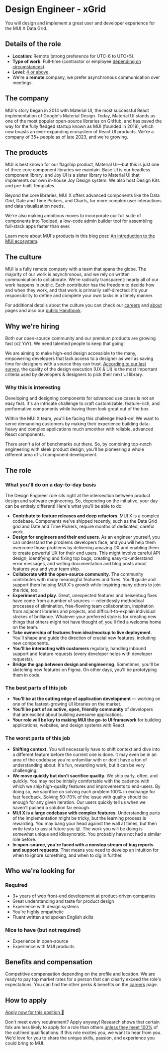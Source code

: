 # Design Engineer - xGrid

<p class="description">You will design and implement a great user and developer experience for the MUI X Data Grid.</p>

## Details of the role

- **Location**: Remote (strong preference for UTC-6 to UTC+5).
- **Type of work**: Full-time (contractor or employee [depending on circumstances](https://mui-org.notion.site/Hiring-FAQ-64763b756ae44c37b47b081f98915501#494af1f358794028beb4b7697b5d3102)).
- **Level**: [4 or above](https://mui-org.notion.site/Engineering-levels-25b2fba9dd1f4b43a1b28f47f0170f23).
- We're a **remote** company, we prefer asynchronous communication over meetings.

## The company

MUI's story began in 2014 with Material UI, the most successful React implementation of Google's Material Design.
Today, Material UI stands as one of the most popular open-source libraries on GitHub, and has paved the way for the fully fledged startup known as MUI (founded in 2019), which now boasts an ever-expanding ecosystem of React UI products.
We're a company of 35+ people as of late 2023, and we're growing.

## The products

MUI is best known for our flagship product, Material UI—but this is just one of three core component libraries we maintain.
Base UI is our headless component library, and Joy UI is a sister library to Material UI that implements our own in-house Joy Design system.
We also host Design Kits and pre-built Templates.

Beyond the core libraries, MUI X offers advanced components like the Data Grid, Date and Time Pickers, and Charts, for more complex user interactions and data visualization needs.

We're also making ambitious moves to incorporate our full suite of components into Toolpad, a low-code admin builder tool for assembling full-stack apps faster than ever.

Learn more about MUI's products in this blog post: [An introduction to the MUI ecosystem](https://mui.com/blog/mui-product-comparison/).

## The culture

MUI is a fully remote company with a team that spans the globe.
The majority of our work is asynchronous, and we rely on written communication to collaborate.
We're radically transparent: nearly all of our work happens in public.
Each contributor has the freedom to decide how and when they work, and that work is primarily self-directed: it's your responsibility to define and complete your own tasks in a timely manner.

For additional details about the culture you can check our [careers](https://mui.com/careers/) and [about](https://mui.com/about/) pages and also our [public Handbook](https://mui-org.notion.site/Handbook-f086d47e10794d5e839aef9dc67f324b).

## Why we're hiring

Both our open-source community and our premium products are growing fast (x2 YoY).
We need talented people to keep that going!

We are aiming to make high-end design accessible to the many, empowering developers that lack access to a designer as well as saving time for designers with a source they can trust.
[According to our last survey](https://mui.com/blog/2021-developer-survey-results/#what-are-your-most-important-criteria-for-choosing-a-ui-library), the quality of the design execution (UX & UI) is the most important criteria used by developers & designers to pick their next UI library.

### Why this is interesting

Developing and designing components for advanced use cases is not an easy feat.
It's an intricate challenge to craft customizable, feature-rich, and performative components while having them look great out of the box. 

Within the MUI X team, you'll be facing this challenge head-on!
We want to serve demanding customers by making their experience building data-heavy and complex applications much smoother with reliable, advanced React components.

There aren't a lot of benchmarks out there. 
So, by combining top-notch engineering with sleek product design, you'll be pioneering a whole different area of UI component development.

## The role

### What you'll do on a day-to-day basis

The Design Engineer role sits right at the intersection between product design and software engineering. So, depending on the initiative, your day can be entirely different! Here's what you'll be able to do:

- **Contribute to feature releases and deep refactors**.
  MUI X is a complex codebase. Components we've shipped recently, such as the Data Grid grid and Date and Time Pickers, require months of dedicated, careful work.
- **Design for engineers and their end users**.
  As an engineer yourself, you can understand the problems developers face, and you will help them overcome those problems by delivering amazing DX and enabling them to create powerful UX for their end users.
  This might involve careful API design, identifying and fixing top bugs, creating easy-to-understand error messages, and writing documentation and blog posts about features you and your team ship.
- **Collaborate with the open-source community**.
  The community contributes with many meaningful features and fixes. You'll guide and support them helping MUI X's growth while inspiring many others to join the ride, too.
- **Experiment and play**. Great, unexpected features and heisenbug fixes have come from a number of sources — relentlessly methodical processes of elimination, free-flowing team collaboration, inspiration from adjacent libraries and projects, and difficult-to-explain individual strokes of brilliance. Whatever your preferred style is for creating new things that others might not have thought of, you'll find a welcome home on the team.
- **Take ownership of features from idea/mockup to live deployment**.
  You'll shape and guide the direction of crucial new features, including new components.
- **You'll be interacting with customers** regularly, handling inbound support and feature requests (every developer helps with developer requests).
- **Bridge the gap between design and engineering**.
  Sometimes, you'll be sketching new features on Figma. On other days, you'll be prototyping them in code. 

### The best parts of this job

- **You'll be at the cutting edge of application development** — working on one of the fastest-growing UI libraries on the market.
- **You'll be part of an active, open, friendly community** of developers that are excited about building awesome applications.
- **Your role will be key to making MUI the go-to UI framework** for building applications, websites, and design systems with React.

### The worst parts of this job

- **Shifting context.**
  You will necessarily have to shift context and dive into a different feature before the current one is done.
  It may even be in an area of the codebase you're unfamiliar with or don't have a ton of understanding about.
  It's fun, rewarding work, but it can be very challenging.
- **We move quickly but don't sacrifice quality**.
  We ship early, often, and quickly. You may not be initially comfortable with the cadence with which we ship high-quality features and improvements to end-users. By doing so, we sacrifice on solving each problem 100% in exchange for fast feedback. Solving 50-70% of the issue with quality should be enough for any given iteration. Our users quickly tell us when we haven't pushed a solution far enough.
- **MUI X is a large codebase with complex features**. Understanding parts of the implementation might be tricky, but the learning process is rewarding. You may bang your head against the wall at times, but then write tests to assist future you 😌.
  The work you will be doing is somewhat unique and idiosyncratic. You probably have not had a similar role before.
- **In open-source, you're faced with a nonstop stream of bug reports and support requests**. That means you need to develop an intuition for when to ignore something, and when to dig in further.

## Who we're looking for

### Required

- 3+ years of web front-end development at product-driven companies
- Great understanding and taste for product design
- Experience with design systems
- You're highly empathetic
- Fluent written and spoken English skills

### Nice to have (but not required)

- Experience in open-source
- Experience with MUI products

## Benefits and compensation

Competitive compensation depending on the profile and location.
We are ready to pay top market rates for a person that can clearly exceed the role's expectations.
You can find the other perks & benefits on the [careers](https://mui.com/careers/#perks-amp-benefits) page.

## How to apply

<!-- TODO: Update the link -->

[Apply now for this position 📮](https://jobs.ashbyhq.com/MUI/c45a0b2d-aa37-4dec-8bcd-e70040f3af49/application?utm_source=ZNRrPGBkqO)

Don't meet every requirement?
Apply anyway!
Research shows that certain folx are less likely to apply for a role than others [unless they meet 100%](https://hbr.org/2014/08/why-women-dont-apply-for-jobs-unless-theyre-100-qualified) of the outlined qualifications.
If this role excites you, we want to hear from you.
We'd love for you to share the unique skills, passion, and experience you could bring to MUI.
